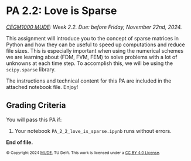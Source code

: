 # PA 2.2: Love is Sparse

*[CEGM1000 MUDE](http://mude.citg.tudelft.nl/): Week 2.2. Due: before Friday, November 22nd, 2024.*

This assignment will introduce you to the concept of sparse matrices in Python and how they can be useful to speed up computations and reduce file sizes. This is especially important when using the numerical schemes we are learning about (FDM, FVM, FEM) to solve problems with a lot of unknowns at each time step. To accomplish this, we will be using the `scipy.sparse` library.

The instructions and technical content for this PA are included in the attached notebook file. Enjoy!

## Grading Criteria

You will pass this PA if:
1. Your notebook `PA_2_2_love_is_sparse.ipynb` runs without errors.

**End of file.**

<span style="font-size: 75%">
&copy; Copyright 2024 <a rel="MUDE" href="http://mude.citg.tudelft.nl/">MUDE</a>, TU Delft. This work is licensed under a <a rel="license" href="http://creativecommons.org/licenses/by/4.0/">CC BY 4.0 License</a>.